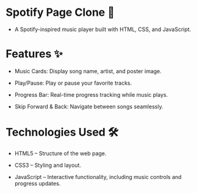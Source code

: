 # Spotify Page Clone 🎵

- A Spotify-inspired music player built with HTML, CSS, and JavaScript.

# Features ✨

- Music Cards: Display song name, artist, and poster image.

- Play/Pause: Play or pause your favorite tracks.

- Progress Bar: Real-time progress tracking while music plays.

- Skip Forward & Back: Navigate between songs seamlessly.



# Technologies Used 🛠

- HTML5 – Structure of the web page.

- CSS3 – Styling and layout.

- JavaScript – Interactive functionality, including music controls and progress updates.
